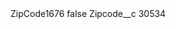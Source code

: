 <?xml version="1.0" encoding="UTF-8"?>
<CustomMetadata xmlns="http://soap.sforce.com/2006/04/metadata" xmlns:xsi="http://www.w3.org/2001/XMLSchema-instance" xmlns:xsd="http://www.w3.org/2001/XMLSchema">
    <label>ZipCode1676</label>
    <protected>false</protected>
    <values>
        <field>Zipcode__c</field>
        <value xsi:type="xsd:string">30534</value>
    </values>
</CustomMetadata>
